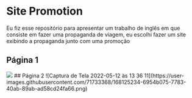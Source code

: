 # Site Promotion

Eu fiz esse repositório para apresentar um trabalho de inglês em que consiste em fazer uma propaganda de viagem, eu escolhi fazer um site exibindo a propaganda junto com uma promoção

## Página 1
<img src="https://user-images.githubusercontent.com/71733368/168125201-ed8af1a8-02c3-43ac-8e83-a08e819c6079.png">
## Página 2
![Captura de Tela 2022-05-12 às 13 36 11](https://user-images.githubusercontent.com/71733368/168125234-6954b075-7783-40ab-89ab-ad58cd24fa66.png)

 
